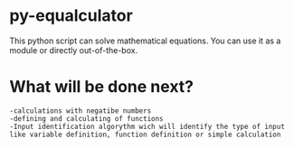# py-equalculator
This python script can solve mathematical equations. You can use it as a module or directly out-of-the-box.

# What will be done next?
    -calculations with negatibe numbers
    -defining and calculating of functions
    -Input identification algorythm wich will identify the type of input like variable definition, function definition or simple calculation